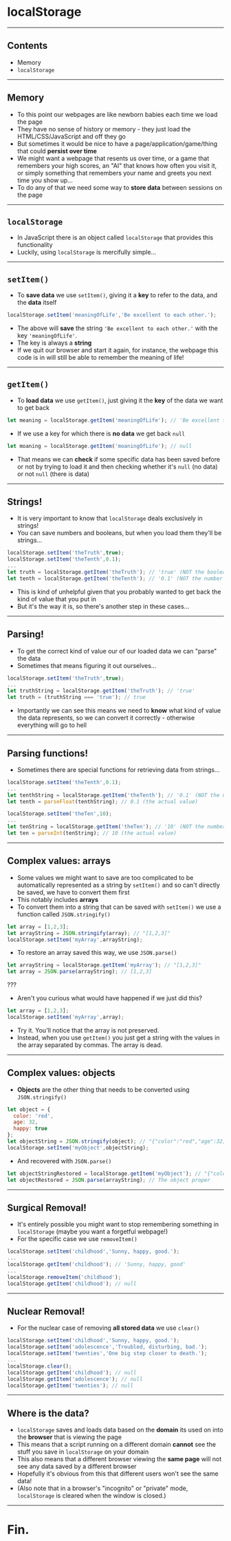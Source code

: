 # localStorage

---

## Contents

- Memory
- `localStorage`

---

## Memory

- To this point our webpages are like newborn babies each time we load the page
- They have no sense of history or memory - they just load the HTML/CSS/JavaScript and off they go
- But sometimes it would be nice to have a page/application/game/thing that could __persist over time__
- We might want a webpage that resents us over time, or a game that remembers your high scores, an "AI" that knows how often you visit it, or simply something that remembers your name and greets you next time you show up...
- To do any of that we need some way to __store data__ between sessions on the page

---

## `localStorage`

- In JavaScript there is an object called `localStorage` that provides this functionality
- Luckily, using `localStorage` is mercifully simple...

---

## `setItem()`

- To __save data__ we use `setItem()`, giving it a __key__ to refer to the data, and the __data__ itself

```javascript
localStorage.setItem('meaningOfLife','Be excellent to each other.');
```

- The above will __save__ the string `'Be excellent to each other.'` with the key `'meaningOfLife'`.
- The key is always a __string__
- If we quit our browser and start it again, for instance, the webpage this code is in will still be able to remember the meaning of life!

---

## `getItem()`

- To __load data__ we use `getItem()`, just giving it the __key__ of the data we want to get back

```javascript
let meaning = localStorage.getItem('meaningOfLife'); // 'Be excellent to each other'
```

- If we use a key for which there is __no data__ we get back `null`

```javascript
let moaning = localStorage.getItem('moaningOfLife'); // null
```

- That means we can __check__ if some specific data has been saved before or not by trying to load it and then checking whether it's `null` (no data) or not `null` (there is data)

---

## Strings!

- It is very important to know that `localStorage` deals exclusively in strings!
- You can save numbers and booleans, but when you load them they'll be strings...

```javascript
localStorage.setItem('theTruth',true);
localStorage.setItem('theTenth',0.1);
...
let truth = localStorage.getItem('theTruth'); // 'true' (NOT the boolean value true)
let tenth = localStorage.getItem('theTenth'); // '0.1' (NOT the number 0.1)
```

- This is kind of unhelpful given that you probably wanted to get back the kind of value that you put in
- But it's the way it is, so there's another step in these cases...

---

## Parsing!

- To get the correct kind of value our of our loaded data we can "parse" the data
- Sometimes that means figuring it out ourselves...

```javascript
localStorage.setItem('theTruth',true);
...
let truthString = localStorage.getItem('theTruth'); // 'true'
let truth = (truthString === 'true'); // true
```

- Importantly we can see this means we need to __know__ what kind of value the data represents, so we can convert it correctly - otherwise everything will go to hell

---

## Parsing functions!

- Sometimes there are special functions for retrieving data from strings...

```javascript
localStorage.setItem('theTenth',0.1);
...
let tenthString = localStorage.getItem('theTenth'); // '0.1' (NOT the number 0.1)
let tenth = parseFloat(tenthString); // 0.1 (the actual value)
```

```javascript
localStorage.setItem('theTen',10);
...
let tenString = localStorage.getItem('theTen'); // '10' (NOT the number 10)
let ten = parseInt(tenString); // 10 (the actual value)
```
---

## Complex values: arrays

- Some values we might want to save are too complicated to be automatically represented as a string by `setItem()` and so can't directly be saved, we have to convert them first
- This notably includes __arrays__
- To convert them into a string that can be saved with `setItem()` we use a function called `JSON.stringify()`

```javascript
let array = [1,2,3];
let arrayString = JSON.stringify(array); // "[1,2,3]"
localStorage.setItem('myArray',arrayString);
```

- To restore an array saved this way, we use `JSON.parse()`

```javascript
let arrayString = localStorage.getItem('myArray'); // "[1,2,3]"
let array = JSON.parse(arrayString); // [1,2,3]
```

???

- Aren't you curious what would have happened if we just did this?

```javascript
let array = [1,2,3];
localStorage.setItem('myArray',array);
```

- Try it. You'll notice that the array is not preserved.
- Instead, when you use `getItem()` you just get a string with the values in the array separated by commas. The array is dead.

---

## Complex values: objects

- __Objects__  are the other thing that needs to be converted using `JSON.stringify()`

```javascript
let object = {
  color: 'red',
  age: 32,
  happy: true
};
let objectString = JSON.stringify(object); // "{"color":"red","age":32,"happy":true}"
localStorage.setItem('myObject',objectString);
```

-  And recovered with `JSON.parse()`

```javascript
let objectStringRestored = localStorage.getItem('myObject'); // "{"color":"red","age":32,"happy":true}"
let objectRestored = JSON.parse(arrayString); // The object proper
```

---

## Surgical Removal!

- It's entirely possible you might want to stop remembering something in `localStorage` (maybe you want a forgetful webpage!)
- For the specific case we use `removeItem()`

```javascript
localStorage.setItem('childhood','Sunny, happy, good.');
...
localStorage.getItem('childhood'); // 'Sunny, happy, good'
...
localStorage.removeItem('childhood');
localStorage.getItem('childhood'); // null
```

---

## Nuclear Removal!

- For the nuclear case of removing __all stored data__ we use `clear()`

```javascript
localStorage.setItem('childhood','Sunny, happy, good.');
localStorage.setItem('adolescence','Troubled, disturbing, bad.');
localStorage.setItem('twenties','One big step closer to death.');
...
localStorage.clear();
localStorage.getItem('childhood'); // null
localStorage.getItem('adolescence'); // null
localStorage.getItem('twenties'); // null
```

---

## Where is the data?

- `localStorage` saves and loads data based on the __domain__ its used on into the __browser__ that is viewing the page
- This means that a script running on a different domain __cannot__ see the stuff you save in `localStorage` on your domain
- This also means that a different browser viewing the __same page__ will not see any data saved by a different browser
- Hopefully it's obvious from this that different users won't see the same data!
- (Also note that in a browser's "incognito" or "private" mode, `localStorage` is cleared when the window is closed.)

---

# Fin.
